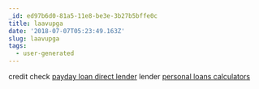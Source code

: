 ```yaml
---
_id: ed97b6d0-81a5-11e8-be3e-3b27b5bffe0c
title: laavupga
date: '2018-07-07T05:23:49.163Z'
slug: laavupga
tags:
  - user-generated
---
```

credit check <a href="https://cashnow.cars">payday loan direct lender</a> lender <a href=https://cashnow.cars>personal loans calculators</a>
